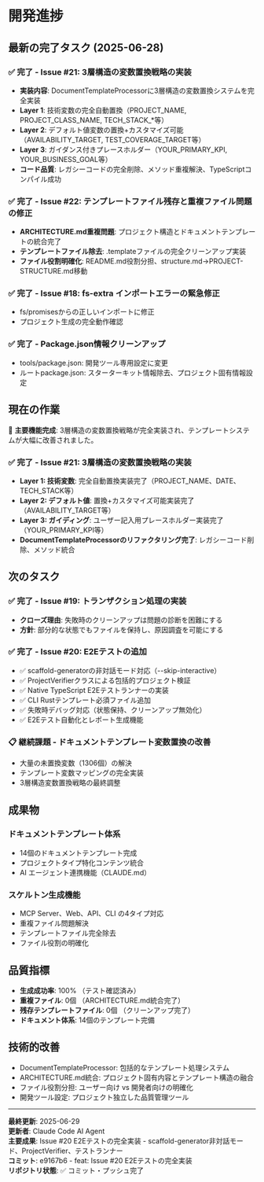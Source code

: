 # 開発進捗

## 最新の完了タスク (2025-06-28)

### ✅ 完了 - Issue #21: 3層構造の変数置換戦略の実装
- **実装内容**: DocumentTemplateProcessorに3層構造の変数置換システムを完全実装
- **Layer 1**: 技術変数の完全自動置換（PROJECT_NAME, PROJECT_CLASS_NAME, TECH_STACK_*等）
- **Layer 2**: デフォルト値変数の置換+カスタマイズ可能（AVAILABILITY_TARGET, TEST_COVERAGE_TARGET等）
- **Layer 3**: ガイダンス付きプレースホルダー（YOUR_PRIMARY_KPI, YOUR_BUSINESS_GOAL等）
- **コード品質**: レガシーコードの完全削除、メソッド重複解決、TypeScriptコンパイル成功

### ✅ 完了 - Issue #22: テンプレートファイル残存と重複ファイル問題の修正
- **ARCHITECTURE.md重複問題**: プロジェクト構造とドキュメントテンプレートの統合完了
- **テンプレートファイル除去**: .templateファイルの完全クリーンアップ実装
- **ファイル役割明確化**: README.md役割分担、structure.md→PROJECT-STRUCTURE.md移動

### ✅ 完了 - Issue #18: fs-extra インポートエラーの緊急修正  
- fs/promisesからの正しいインポートに修正
- プロジェクト生成の完全動作確認

### ✅ 完了 - Package.json情報クリーンアップ
- tools/package.json: 開発ツール専用設定に変更
- ルートpackage.json: スターターキット情報除去、プロジェクト固有情報設定

## 現在の作業

🎉 **主要機能完成**: 3層構造の変数置換戦略が完全実装され、テンプレートシステムが大幅に改善されました。

### ✅ 完了 - Issue #21: 3層構造の変数置換戦略の実装
- **Layer 1: 技術変数**: 完全自動置換実装完了（PROJECT_NAME、DATE、TECH_STACK等）
- **Layer 2: デフォルト値**: 置換+カスタマイズ可能実装完了（AVAILABILITY_TARGET等）
- **Layer 3: ガイディング**: ユーザー記入用プレースホルダー実装完了（YOUR_PRIMARY_KPI等）
- **DocumentTemplateProcessorのリファクタリング完了**: レガシーコード削除、メソッド統合

## 次のタスク

### ✅ 完了 - Issue #19: トランザクション処理の実装
- **クローズ理由**: 失敗時のクリーンアップは問題の診断を困難にする
- **方針**: 部分的な状態でもファイルを保持し、原因調査を可能にする

### ✅ 完了 - Issue #20: E2Eテストの追加  
- ✅ scaffold-generatorの非対話モード対応（--skip-interactive）
- ✅ ProjectVerifierクラスによる包括的プロジェクト検証  
- ✅ Native TypeScript E2Eテストランナーの実装
- ✅ CLI Rustテンプレート必須ファイル追加
- ✅ 失敗時デバッグ対応（状態保持、クリーンアップ無効化）
- ✅ E2Eテスト自動化とレポート生成機能

### 📋 継続課題 - ドキュメントテンプレート変数置換の改善
- 大量の未置換変数（1306個）の解決
- テンプレート変数マッピングの完全実装
- 3層構造変数置換戦略の最終調整

## 成果物

### ドキュメントテンプレート体系
- 14個のドキュメントテンプレート完成
- プロジェクトタイプ特化コンテンツ統合
- AI エージェント連携機能（CLAUDE.md）

### スケルトン生成機能
- MCP Server、Web、API、CLI の4タイプ対応
- 重複ファイル問題解決
- テンプレートファイル完全除去
- ファイル役割の明確化

## 品質指標

- **生成成功率**: 100% （テスト確認済み）
- **重複ファイル**: 0個 （ARCHITECTURE.md統合完了）
- **残存テンプレートファイル**: 0個 （クリーンアップ完了）
- **ドキュメント体系**: 14個のテンプレート完備

## 技術的改善

- DocumentTemplateProcessor: 包括的なテンプレート処理システム
- ARCHITECTURE.md統合: プロジェクト固有内容とテンプレート構造の融合
- ファイル役割分担: ユーザー向け vs 開発者向けの明確化
- 開発ツール設定: プロジェクト独立した品質管理ツール

---

**最終更新**: 2025-06-29  
**更新者**: Claude Code AI Agent  
**主要成果**: Issue #20 E2Eテストの完全実装 - scaffold-generator非対話モード、ProjectVerifier、テストランナー  
**コミット**: e9167b6 - feat: Issue #20 E2Eテストの完全実装  
**リポジトリ状態**: ✅ コミット・プッシュ完了